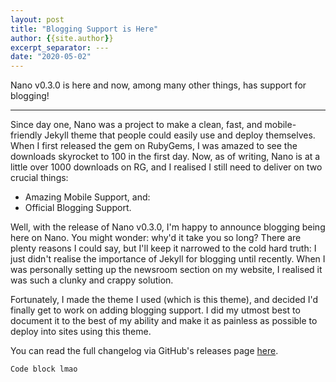 ```yaml
---
layout: post
title: "Blogging Support is Here"
author: {{site.author}}
excerpt_separator: ---
date: "2020-05-02"
---
```


Nano v0.3.0 is here and now, among many other things, has support for blogging!

---

Since day one, Nano was a project to make a clean, fast, and mobile-friendly Jekyll theme that people could easily use and deploy themselves. When I first released the gem on RubyGems, I was amazed to see the downloads skyrocket to 100 in the first day. Now, as of writing, Nano is at a little over 1000 downloads on RG, and I realised I still need to deliver on two crucial things:

- Amazing Mobile Support, and:
- Official Blogging Support.

Well, with the release of Nano v0.3.0, I'm happy to announce blogging being here on Nano. You might wonder: why'd it take you so long? There are plenty reasons I could say, but I'll keep it narrowed to the cold hard truth: I just didn't realise the importance of Jekyll for blogging until recently. When I was personally setting up the newsroom section on my website, I realised it was such a clunky and crappy solution.

Fortunately, I made the theme I used (which is this theme), and decided I'd finally get to work on adding blogging support. I did my utmost best to document it to the best of my ability and make it as painless as possible to deploy into sites using this theme.

You can read the full changelog via GitHub's releases page [here](https://github.com/doamatto/nano/releases/tag/v0.3.0).

```
Code block lmao
```